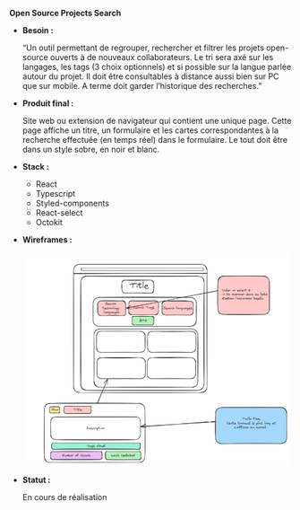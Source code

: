 **Open Source Projects Search**

*   **Besoin :**
  
    “Un outil permettant de regrouper, rechercher et filtrer les projets open-source ouverts à de nouveaux collaborateurs. Le tri sera axé sur les langages, les tags (3 choix optionnels) et si possible sur la langue parlée autour du projet. Il doit être consultables à distance aussi bien sur PC que sur mobile. A terme doit garder l’historique des recherches.”
    
*   **Produit final :**
  
    Site web ou extension de navigateur qui contient une unique page. Cette page affiche un titre, un formulaire et les cartes correspondantes à la recherche effectuée (en temps réel) dans le formulaire. Le tout doit être dans un style sobre, en noir et blanc.
    
*   **Stack :**

    *   React
    *   Typescript
    *   Styled-components
    *   React-select
    *   Octokit
    
*   **Wireframes :**

    ![Project wireframe](/open-source-projects-search/docs/wireframes-open-source.png)
*   **Statut :**
  
    En cours de réalisation
